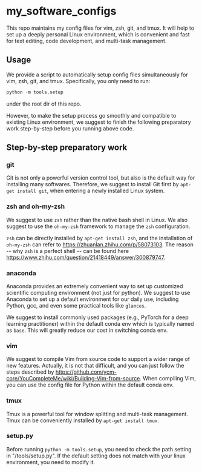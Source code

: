 # my_software_configs

This repo maintains my config files for vim, zsh, git, and tmux. It will help to
set up a deeply personal Linux environment, which is convenient and fast for
text editing, code development, and multi-task management.

## Usage

We provide a script to automatically setup config files simultaneously for vim,
zsh, git, and tmux.  Specifically, you only need to run:

```python
python -m tools.setup
```
under the root dir of this repo.

However, to make the setup process go smoothly and compatible to existing Linux
environment, we suggest to finish the following preparatory work step-by-step
before you running above code.

## Step-by-step preparatory work

### git

Git is not only a powerful version control tool, but also is the default way for
installing many softwares. Therefore, we suggest to install Git first by
`apt-get install git`, when entering a newly installed Linux system.

### zsh and oh-my-zsh

We suggest to use `zsh` rather than the native bash shell in Linux. We also
suggest to use the `oh-my-zsh` framework to manage the `zsh` configuration.

`zsh` can be directly installed by `apt-get install zsh`, and the installation
of `oh-my-zsh` can refer to <https://zhuanlan.zhihu.com/p/58073103>. The reason
-- why `zsh` is a perfect shell -- can be found here
<https://www.zhihu.com/question/21418449/answer/300879747>.

### anaconda

Anaconda provides an extremely convenient way to set up customized scientific
computing environment (not just for python).  We suggest to use Anaconda to set
up a default environment for our daily use, including Python, gcc, and even some
practical tools like `glances`.

We suggest to install commonly used packages (e.g., PyTorch for a deep learning
practitioner) within the default conda env which is typically named as `base`.
This will greatly reduce our cost in switching conda env.

### vim

We suggest to compile Vim from source code to support a wider range of new
features. Actually, it is not that difficult, and you can just follow the steps
described by
<https://github.com/ycm-core/YouCompleteMe/wiki/Building-Vim-from-source>. When
compiling Vim, you can use the config file for Python within the default conda
env.

### tmux

Tmux is a powerful tool for window splitting and multi-task management. Tmux can
be conveniently installed by `apt-get install tmux`.

### setup.py

Before running `python -m tools.setup`, you need to check the path setting in
"/tools/setup.py". If the default setting does not match with your linux
environment, you need to modify it.
